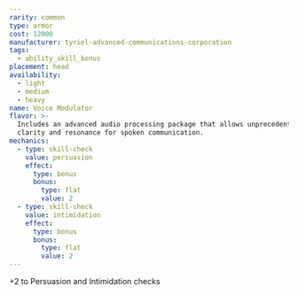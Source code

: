 ```yaml
---
rarity: common
type: armor
cost: 12000
manufacturer: tyriel-advanced-communications-corporation
tags:
  - ability_skill_bonus
placement: head
availability:
  - light
  - medium
  - heavy
name: Voice Modulator
flavor: >-
  Includes an advanced audio processing package that allows unprecedented
  clarity and resonance for spoken communication.
mechanics:
  - type: skill-check
    value: persuasion
    effect:
      type: bonus
      bonus:
        type: flat
        value: 2
  - type: skill-check
    value: intimidation
    effect:
      type: bonus
      bonus:
        type: flat
        value: 2
---
```

+2 to Persuasion and Intimidation checks
